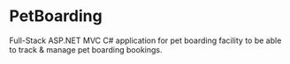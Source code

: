 # PetBoarding

Full-Stack ASP.NET MVC C# application for pet boarding facility to be able to track & manage pet boarding bookings.
